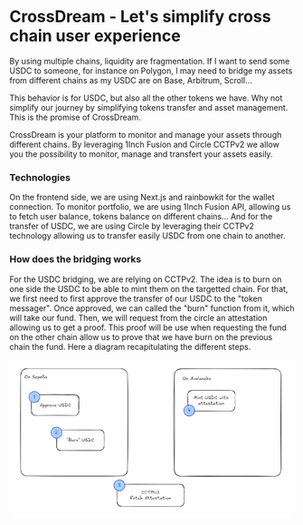 # CrossDream - Let's simplify cross chain user experience

By using multiple chains, liquidity are fragmentation. If I want to send some USDC to someone, for instance on Polygon, I may need to bridge my assets from different chains as my USDC are on Base, Arbitrum, Scroll...

This behavior is for USDC, but also all the other tokens we have. Why not simplify our journey by simplifying tokens transfer and asset management. This is the promise of CrossDream.

CrossDream is your platform to monitor and manage your assets through different chains. By leveraging 1Inch Fusion and Circle CCTPv2 we allow you the possibility to monitor, manage and transfert your assets easily.

### Technologies

On the frontend side, we are using Next.js and rainbowkit for the wallet connection. To monitor portfolio, we are using 1Inch Fusion API, allowing us to fetch user balance, tokens balance on different chains... And for the transfer of USDC, we are using Circle by leveraging their CCTPv2 technology allowing us to transfer easily USDC from one chain to another.


### How does the bridging works

For the USDC bridging, we are relying on CCTPv2. The idea is to burn on one side the USDC to be able to mint them on the targetted chain. For that, we first need to first approve the transfer of our USDC to the "token messager". Once approved, we can called the "burn" function from it, which will take our fund. 
Then, we will request from the circle an attestation allowing us to get a proof. This proof will be use when requesting the fund on the other chain allow us to prove that we have burn on the previous chain the fund. 
Here a diagram recapitulating the different steps.

![cctpv2](cctpv2_diagram.png)
